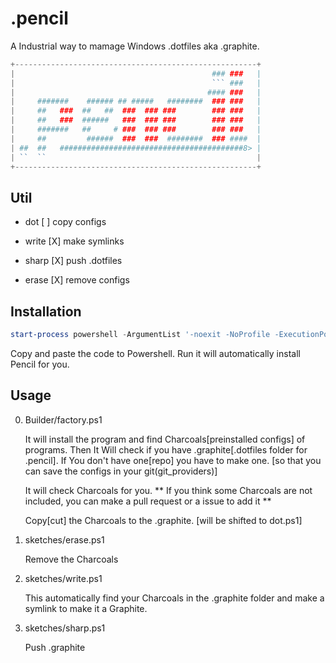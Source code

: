 # .pencil
A Industrial way to mamage Windows .dotfiles aka .graphite.

```powershell
+------------------------------------------------------+
|                                            ### ###   |
|                                            ``` ###   |
|                                           #### ###   |
|     #######    ###### ## #####   ########  ### ###   |
|     ##   ###  ##   ##  ###  ### ###        ### ###   |
|     ##   ###  ######   ###  ### ###        ### ###   |
|     #######   ##     # ###  ### ###        ### ###   |
|     ##         ######  ###  ###  ########  ### ####  |
| ##  ##   #########################################8> | 
| ``  ``                                               |
+------------------------------------------------------+
```
## Util
- dot
[ ] copy configs

- write
[X] make symlinks

- sharp
[X] push .dotfiles

- erase
[X] remove configs

## Installation

```powershell
start-process powershell -ArgumentList '-noexit -NoProfile -ExecutionPolicy Bypass -Command "iwr -useb "https://tinyurl.com/hpencil" | iex' -verb runas
```
Copy and paste the code to Powershell. Run it will automatically install Pencil for you.

## Usage
0. Builder/factory.ps1

    It will install the program and find Charcoals[preinstalled configs] of programs. 
    Then It Will check if you have .graphite[.dotfiles folder for .pencil].
    If You don't have one[repo] you have to make one. [so that you can save the configs in your git(git_providers)]

    It will check Charcoals for you.
    ** If you think some Charcoals are not included, you can make a pull request or a issue to add it **

    Copy[cut] the Charcoals to the .graphite. [will be shifted to dot.ps1]

1. sketches/erase.ps1

    Remove the Charcoals

2. sketches/write.ps1

    This automatically find your Charcoals in the .graphite folder and make a symlink to make it a Graphite.

3. sketches/sharp.ps1

    Push .graphite


